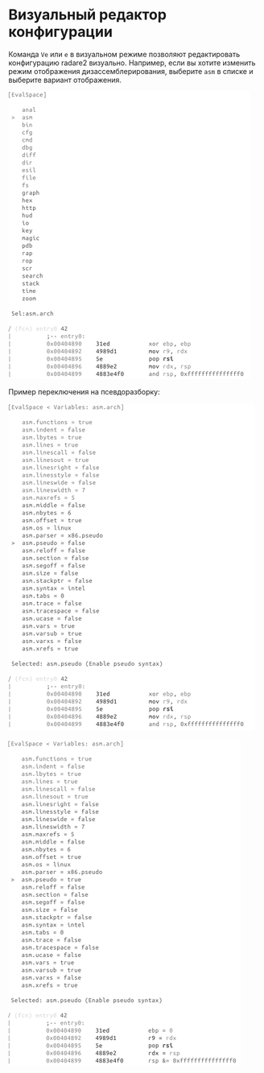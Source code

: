 # Визуальный редактор конфигурации

Команда `Ve` или `e` в визуальном режиме позволяют редактировать конфигурацию radare2 визуально.
Например, если вы хотите изменить режим отображения дизассемблерирования, выберите `asm` в списке и выберите вариант отображения.

![Выберите сначала asm](select_asm.png)

Пример переключения на псевдоразборку:

![Псевдодизассемблирование запрещено](pseudo_disable.png)

![Псевдодизассемблирование разрешено](pseudo_enable.png)
